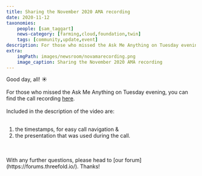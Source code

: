 ```yaml
---
title: Sharing the November 2020 AMA recording
date: 2020-11-12
taxonomies:
    people: [sam_taggart]
    news-category: [farming,cloud,foundation,twin]
    tags: [community,update,event]
description: For those who missed the Ask Me Anything on Tuesday evening, you can find the call recording within!
extra:
    imgPath: images/newsroom/novamarecording.png
    image_caption: Sharing the November 2020 AMA recording
---
```


Good day, all! ☀️
<br/>
<br/>
For those who missed the Ask Me Anything on Tuesday evening, you can find the call recording [here](https://www.youtube.com/watch?v=5rxVgwnnFpQ).
<br/>
<br/>
Included in the description of the video are:
<br/>
<br/>
1. the timestamps, for easy call navigation &
2. the presentation that was used during the call.
<br/>
<br/>
With any further questions, please head to [our forum](https://forums.threefold.io/). Thanks!

